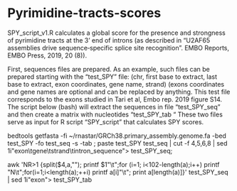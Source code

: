 # Pyrimidine-tracts-scores
SPY_script_v1.R calculates a global score for the presence and strongness of pyrimidine tracts at the 3’ end of introns (as described in “U2AF65 assemblies drive sequence‐specific splice site recognition”. EMBO Reports, EMBO Press, 2019, 20 (8)). 

First, sequences files are prepared. As an example, such files can be prepared starting with the “test_SPY” file: (chr, first base to extract, last base to extract, exon coordinates, gene name, strand) (exons coordinates and gene names are optional and can be replaced by anything. This test file corresponds to the exons studied in Tari et al, Embo rep. 2019 figure S14.
The script below (bash) will extract the sequences in file “test_SPY_seq” and then create a matrix with nucleotides “test_SPY_tab “
These two files serve as input for R script “SPY_script” that calculates SPY scores.

                                                                         
bedtools getfasta -fi ~/rnastar/GRCh38.primary_assembly.genome.fa  -bed test_SPY -fo test_seq -s -tab ;
paste test_SPY test_seq | cut -f 4,5,6,8 | sed 1i"exon\tgene\tstrand\tintron_sequence"> test_SPY_seq;

awk 'NR>1 {split($4,a,""); printf $1"\t";for (i=1; i<102-length(a);i++) printf "N\t";for(i=1;i<length(a);++i) printf a[i]"\t"; print a[length(a)]}' test_SPY_seq | sed 1i"exon"> test_SPY_tab  
